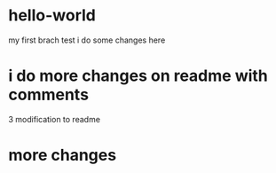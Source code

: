 # hello-world
my first brach test
i do some changes here
# i do more changes on readme with comments

3 modification to readme
# more changes
